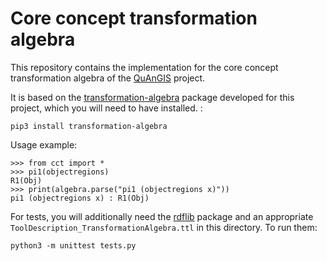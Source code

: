 Core concept transformation algebra
===============================================================================

This repository contains the implementation for the core concept 
transformation algebra of the [QuAnGIS](https://questionbasedanalysis.com/) 
project.

It is based on the 
[transformation-algebra](https://github.com/quangis/transformation_algebra) 
package developed for this project, which you will need to have installed. :

    pip3 install transformation-algebra

Usage example:

    >>> from cct import *
    >>> pi1(objectregions)
    R1(Obj)
    >>> print(algebra.parse("pi1 (objectregions x)"))
    pi1 (objectregions x) : R1(Obj)


For tests, you will additionally need the [rdflib]() package and an 
appropriate `ToolDescription_TransformationAlgebra.ttl` in this directory. To 
run them:

    python3 -m unittest tests.py
